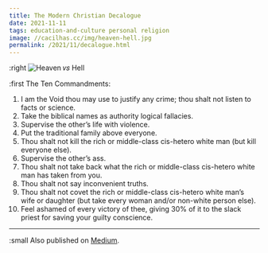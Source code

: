 ```yaml
---
title: The Modern Christian Decalogue
date: 2021-11-11
tags: education-and-culture personal religion
image: //cacilhas.cc/img/heaven-hell.jpg
permalink: /2021/11/decalogue.html
---
```

[image]: {{{image}}}
[Medium]: https://cacilhas.medium.com/the-modern-christian-decalogue-f98b42a83baf

:right ![Heaven 𝑣𝑠 Hell][image]

:first The Ten Commandments:

1. I am the Void thou may use to justify any crime; thou shalt not listen to
   facts or science.
1. Take the biblical names as authority logical fallacies.
1. Supervise the other’s life with violence.
1. Put the traditional family above everyone.
1. Thou shalt not kill the rich or middle-class cis-hetero white man (but kill
   everyone else).
1. Supervise the other’s ass.
1. Thou shalt not take back what the rich or middle-class cis-hetero white man
   has taken from you.
1. Thou shalt not say inconvenient truths.
1. Thou shalt not covet the rich or middle-class cis-hetero white man’s wife
   or daughter (but take every woman and/or non-white person else).
1. Feel ashamed of every victory of thee, giving 30% of it to the slack priest
   for saving your guilty conscience.

-----

:small Also published on [Medium][].
